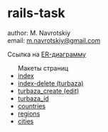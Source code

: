 rails-task
==========

author: M. Navrotskiy <br />
email:  m.navrotskiy@gmail.com

<p>
Ссылка на <a href="http://www.screencast.com/t/DAt0WgtBO0">ER-диаграмму</a>
</p>

<p>
<ul>Макеты страниц
  <li><a href="http://www.screencast.com/t/jUQZFXXOA">index</a></li>
  <li><a href="http://www.screencast.com/t/oLdL313djfQb">index-delete (turbaza)</a></li>
  <li><a href="http://www.screencast.com/t/hn4NjefWSAU">turbaza_create (edit)</a></li>
  <li><a href="http://www.screencast.com/t/py6iCqYq">turbaza_id</a></li>
  <li><a href="http://www.screencast.com/t/OxGnL5fSgx">countries</a></li>
  <li><a href="http://www.screencast.com/t/v0DnLfCjmde6">regions</a></li>
  <li><a href="http://www.screencast.com/t/tQjtc79p">cities</a></li>
</ul>
</p>

